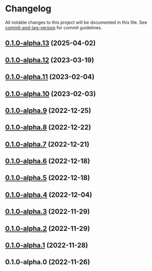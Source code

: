 # Changelog

All notable changes to this project will be documented in this file. See [commit-and-tag-version](https://github.com/absolute-version/commit-and-tag-version) for commit guidelines.

## [0.1.0-alpha.13](https://github.com/hidekatsu-izuno/elder-sql/compare/v0.1.0-alpha.12...v0.1.0-alpha.13) (2025-04-02)

## [0.1.0-alpha.12](https://github.com/hidekatsu-izuno/elder-sql/compare/v0.1.0-alpha.11...v0.1.0-alpha.12) (2023-03-19)

## [0.1.0-alpha.11](https://github.com/hidekatsu-izuno/elder-sql/compare/v0.1.0-alpha.10...v0.1.0-alpha.11) (2023-02-04)

## [0.1.0-alpha.10](https://github.com/hidekatsu-izuno/elder-sql/compare/v0.1.0-alpha.9...v0.1.0-alpha.10) (2023-02-03)

## [0.1.0-alpha.9](https://github.com/hidekatsu-izuno/elder-sql/compare/v0.1.0-alpha.8...v0.1.0-alpha.9) (2022-12-25)

## [0.1.0-alpha.8](https://github.com/hidekatsu-izuno/elder-sql/compare/v0.1.0-alpha.7...v0.1.0-alpha.8) (2022-12-22)

## [0.1.0-alpha.7](https://github.com/hidekatsu-izuno/elder-sql/compare/v0.1.0-alpha.6...v0.1.0-alpha.7) (2022-12-21)

## [0.1.0-alpha.6](https://github.com/hidekatsu-izuno/elder-sql/compare/v0.1.0-alpha.5...v0.1.0-alpha.6) (2022-12-18)

## [0.1.0-alpha.5](https://github.com/hidekatsu-izuno/elder-sql/compare/v0.1.0-alpha.4...v0.1.0-alpha.5) (2022-12-18)

## [0.1.0-alpha.4](https://github.com/hidekatsu-izuno/elder-sql/compare/v0.1.0-alpha.3...v0.1.0-alpha.4) (2022-12-04)

## [0.1.0-alpha.3](https://github.com/hidekatsu-izuno/elder-sql/compare/v0.1.0-alpha.2...v0.1.0-alpha.3) (2022-11-29)

## [0.1.0-alpha.2](https://github.com/hidekatsu-izuno/elder-sql/compare/v0.1.0-alpha.1...v0.1.0-alpha.2) (2022-11-29)

## [0.1.0-alpha.1](https://github.com/hidekatsu-izuno/elder-sql/compare/v0.1.0-alpha.0...v0.1.0-alpha.1) (2022-11-28)

## 0.1.0-alpha.0 (2022-11-26)

